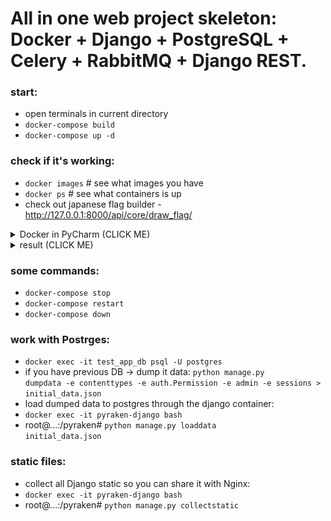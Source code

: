 # All in one web project skeleton: Docker + Django + PostgreSQL + Celery + RabbitMQ + Django REST.

### start:
- open terminals in current directory
- <code>docker-compose build</code>
- <code>docker-compose up -d</code>

### check if it's working:
- <code>docker images</code> # see what images you have
- <code>docker ps</code> # see what containers is up
- check out japanese flag builder - http://127.0.0.1:8000/api/core/draw_flag/

<details><summary>Docker in PyCharm (CLICK ME)</summary>
<p>
    <img src="https://github.com/Valentin-Golyonko/ForDockerTest/blob/master/docker%20in%20pycharm.png" alt="docker_in_pycharm.png">
</p>
</details>

<details><summary>result (CLICK ME)</summary>
<p>
    <img src="https://github.com/Valentin-Golyonko/ForDockerTest/blob/master/result.png" alt="result.png">
</p>
</details>

### some commands:
- <code>docker-compose stop</code>
- <code>docker-compose restart</code>
- <code>docker-compose down</code>


### work with Postrges:
- <code>docker exec -it  test_app_db psql -U postgres</code>
- if you have previous DB -> dump it data: 
<code>python manage.py dumpdata -e contenttypes -e auth.Permission -e admin -e sessions > initial_data.json</code>
- load dumped data to postgres through the django container:
- <code>docker exec -it pyraken-django bash</code>
- root@...:/pyraken# <code>python manage.py loaddata initial_data.json</code>


### static files:
- collect all Django static so you can share it with Nginx:
- <code>docker exec -it pyraken-django bash</code>
- root@...:/pyraken# <code>python manage.py collectstatic</code>
